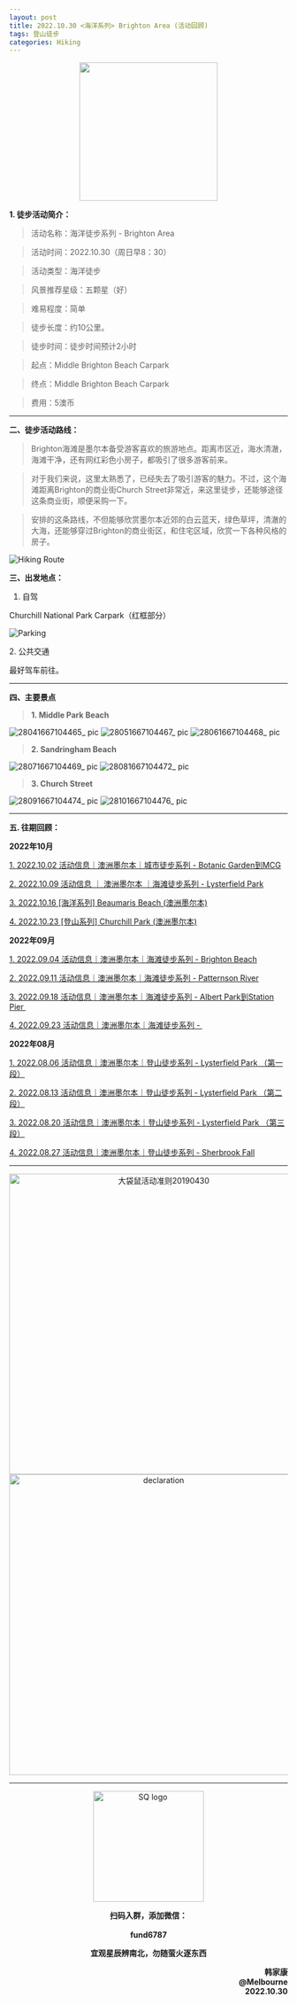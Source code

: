 ```yaml
---
layout: post
title: 2022.10.30 <海洋系列> Brighton Area (活动回顾)
tags: 登山徒步
categories: Hiking
---
```

<p align="center">
  <img width="250" src="https://user-images.githubusercontent.com/90954432/197183769-043b3cce-ffc5-439d-b355-fc227af37705.jpeg">
</p>

**1. 徒步活动简介：**

> 活动名称：海洋徒步系列 - Brighton Area

> 活动时间：2022.10.30（周日早8：30）

> 活动类型：海洋徒步

> 风景推荐星级：五颗星（好）

> 难易程度：简单

> 徒步长度：约10公里。

> 徒步时间：徒步时间预计2小时

> 起点：Middle Brighton Beach Carpark

> 终点：Middle Brighton Beach Carpark

> 费用：5澳币

---

**二、徒步活动路线：**

> Brighton海滩是墨尔本备受游客喜欢的旅游地点。距离市区近，海水清澈，海滩干净，还有网红彩色小房子，都吸引了很多游客前来。

> 对于我们来说，这里太熟悉了，已经失去了吸引游客的魅力。不过，这个海滩距离Brighton的商业街Church Street非常近，来这里徒步，还能够途径这条商业街，顺便采购一下。

> 安排的这条路线，不但能够欣赏墨尔本近郊的白云蓝天，绿色草坪，清澈的大海，还能够穿过Brighton的商业街区，和住宅区域，欣赏一下各种风格的房子。

![Hiking Route](https://user-images.githubusercontent.com/90954432/198819762-49feca31-45e3-4fa7-8ce8-144f70c53af7.jpg)

**三、出发地点：**

1. 自驾

Churchill National Park Carpark（红框部分）

![Parking](https://user-images.githubusercontent.com/90954432/198819746-28319142-4f78-49b5-8beb-34c5356e6673.jpg)

2. 公共交通

最好驾车前往。

---

**四、主要景点**

> **1. Middle Park Beach**

![28041667104465_ pic](https://user-images.githubusercontent.com/90954432/198862775-8bc8c43d-989f-4daa-a287-e248f6e842f3.jpg)
![28051667104467_ pic](https://user-images.githubusercontent.com/90954432/198862777-def81254-2820-4b47-b08d-247fda2b5a3d.jpg)
![28061667104468_ pic](https://user-images.githubusercontent.com/90954432/198862779-a3dd6a3a-7ee3-49b8-be34-9f7156da3a3b.jpg)

> **2. Sandringham Beach**

![28071667104469_ pic](https://user-images.githubusercontent.com/90954432/198862784-9d637c44-5506-441d-88bc-717c27f153fe.jpg)
![28081667104472_ pic](https://user-images.githubusercontent.com/90954432/198862785-47ed5324-987f-40e8-baf2-feafd047303f.jpg)

> **3. Church Street**

![28091667104474_ pic](https://user-images.githubusercontent.com/90954432/198862788-b4f36351-a06c-452f-bdf3-0fe71794e404.jpg)
![28101667104476_ pic](https://user-images.githubusercontent.com/90954432/198862790-e45cf2ee-43c4-4f91-a450-2d4e5aab1948.jpg)

---

**五. 往期回顾：**

**2022年10月**

[1. 2022.10.02 活动信息｜澳洲墨尔本｜城市徒步系列 - Botanic Garden到MCG](http://mp.weixin.qq.com/s?__biz=MzUxOTkxNjMwOA==&mid=2247484978&idx=1&sn=ed5136a1de4c66e2b13caea309ebb671&chksm=f9f31849ce84915fcc661481be2e4f021e4929eea9809e1e76e5d5bcb7be9de2da93369bdbbc&scene=21#wechat_redirect) 

[2. 2022.10.09 活动信息 ｜ 澳洲墨尔本 ｜海滩徒步系列 - Lysterfield Park](http://mp.weixin.qq.com/s?__biz=MzUxOTkxNjMwOA==&mid=2247485002&idx=1&sn=bbd47773ef48aaa6c63583dbb5efd88c&chksm=f9f31831ce849127d1a1f4dae22a577972e7fadcefa2182df92c0480116aa26773c8241231fe&scene=21#wechat_redirect) 

[3. 2022.10.16 [海洋系列] Beaumaris Beach (澳洲墨尔本)](https://2808118.github.io/myhike/hiking/2022/10/16/海洋系列-Beamauris-Beach.html)

[4. 2022.10.23 [登山系列] Churchill Park (澳洲墨尔本)](https://2808118.github.io/myhike/hiking/2022/10/22/登山系列-Churchill-National-Park.html)

**2022年09月**

 [1. 2022.09.04 活动信息｜澳洲墨尔本｜海滩徒步系列 - Brighton Beach](http://mp.weixin.qq.com/s?__biz=MzUxOTkxNjMwOA==&mid=2247484887&idx=1&sn=0ac1c26615f42f2a8bfa5de6650e3f2d&chksm=f9f31bacce8492ba566188217e312eb29b93f333f2b650b313fba42171b23d0ea55c531fa0f0&scene=21#wechat_redirect) 

 [2. 2022.09.11 活动信息｜澳洲墨尔本｜海滩徒步系列 - Patternson River](http://mp.weixin.qq.com/s?__biz=MzUxOTkxNjMwOA==&mid=2247484911&idx=1&sn=78d7a051c7150c107acc5724620e7d0c&chksm=f9f31b94ce84928293f3fce04622c391b0e2123edd17e96a6a3121da2f8dc8bcfede5f58c282&scene=21#wechat_redirect) 

 [3. 2022.09.18 活动信息｜澳洲墨尔本｜海滩徒步系列 - Albert Park到Station Pier ](http://mp.weixin.qq.com/s?__biz=MzUxOTkxNjMwOA==&mid=2247484932&idx=1&sn=ca58606ae0c386a7b02e8d8dd2d00980&chksm=f9f3187fce84916931f9254bd5887992e0399a27b5e3ec575fc4faeaa387e3255c17dde78012&scene=21#wechat_redirect) 

[4. 2022.09.23 活动信息｜澳洲墨尔本｜海滩徒步系列 - ](http://mp.weixin.qq.com/s?__biz=MzUxOTkxNjMwOA==&mid=2247484955&idx=1&sn=8332e3ba1528657ddd38b4ef9629e32d&chksm=f9f31860ce8491765247027b6ff8deaae1e239dfcfc877ae91a7602053489afdca6f304932aa&scene=21#wechat_redirect) 

**2022年08月**

 [1. 2022.08.06 活动信息｜澳洲墨尔本｜登山徒步系列 - Lysterfield Park （第一段）](http://mp.weixin.qq.com/s?__biz=MzUxOTkxNjMwOA==&mid=2247484786&idx=1&sn=f9dfc1ab1e56f1a4957eafd48a376445&chksm=f9f31b09ce84921ff5ee7ff9603eaa6bb8cb9b99d3fe26efc7213087d378c6ac04d5eae16c95&scene=21#wechat_redirect) 

 [2. 2022.08.13 活动信息｜澳洲墨尔本｜登山徒步系列 - Lysterfield Park （第二段）](http://mp.weixin.qq.com/s?__biz=MzUxOTkxNjMwOA==&mid=2247484789&idx=1&sn=571d9139128d3f20b9173a9f7463bb1a&chksm=f9f31b0ece84921855520d95cbbd5bc3029aac54ba8b4d63b140d29a7de09b81895a1e97880a&scene=21#wechat_redirect) 

 [3. 2022.08.20 活动信息｜澳洲墨尔本｜登山徒步系列 - Lysterfield Park （第三段）](http://mp.weixin.qq.com/s?__biz=MzUxOTkxNjMwOA==&mid=2247484826&idx=1&sn=7425850bff3e7334520e921389ef671c&chksm=f9f31be1ce8492f76d9b95fbcf946856da969682802d87aa0d0a72c3f76c28e4d9d18d5c2e9d&scene=21#wechat_redirect) 

 [4. 2022.08.27 活动信息｜澳洲墨尔本｜登山徒步系列 - Sherbrook Fall](http://mp.weixin.qq.com/s?__biz=MzUxOTkxNjMwOA==&mid=2247484859&idx=1&sn=70e596e4b91c9efe09e97136aa120efe&chksm=f9f31bc0ce8492d66b9c238f4bd299a2e41f9aadfcbd155b01b77f521229ef12aaf755f46504&scene=21#wechat_redirect) 

---

<p align="center">
  <img width="543" alt="大袋鼠活动准则20190430" src="https://user-images.githubusercontent.com/90954432/197184791-50268d4a-839c-42a5-b42f-957043f80b9d.png">
  <img width="543" src="https://user-images.githubusercontent.com/90954432/197324665-50cd9f62-c0ab-43f9-9af6-cb9b86d9ff70.png" alt="declaration">
</p>

---

<p align="center">
  <img width="200" src="https://user-images.githubusercontent.com/90954432/197332354-e65465c3-5a13-4bf3-b311-cd253cb89349.jpeg" alt="SQ logo">
</p>

<p align="center">
  <strong>扫码入群，添加微信：</strong>
  <br>
  <br>
  <strong>fund6787</strong>
</p>

<p align="center">
  <strong>宜观星辰辨南北，勿随萤火逐东西</strong>
</p>

<p align="right">
  <strong>韩家康</strong>
  <br>
  <strong>@Melbourne</strong>
  <br>
  <strong>2022.10.30</strong>
</p>
